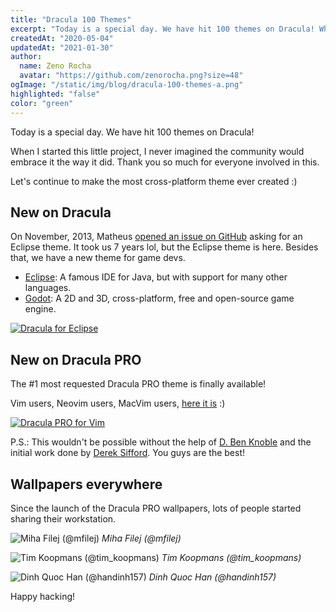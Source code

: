 ```yaml
---
title: "Dracula 100 Themes"
excerpt: "Today is a special day. We have hit 100 themes on Dracula! When I started this little project, I never imagined the community would embrace it the way it did. Thank you so much for everyone involved in this."
createdAt: "2020-05-04"
updatedAt: "2021-01-30"
author:
  name: Zeno Rocha
  avatar: "https://github.com/zenorocha.png?size=48"
ogImage: "/static/img/blog/dracula-100-themes-a.png"
highlighted: "false"
color: "green"
---
```


Today is a special day. We have hit 100 themes on Dracula!

When I started this little project, I never imagined the community would embrace it the way it did. Thank you so much for everyone involved in this.

Let's continue to make the most cross-platform theme ever created :)

## New on Dracula

On November, 2013, Matheus [opened an issue on GitHub](https://github.com/dracula/dracula-theme/issues/29) asking for an Eclipse theme. It took us 7 years lol, but the Eclipse theme is here. Besides that, we have a new theme for game devs.

- [Eclipse](/eclipse): A famous IDE for Java, but with support for many other languages.
- [Godot](/godot): A 2D and 3D, cross-platform, free and open-source game engine.

[![Dracula for Eclipse](/static/img/blog/dracula-100-themes-a.png)](/eclipse)

## New on Dracula PRO

The #1 most requested Dracula PRO theme is finally available!

Vim users, Neovim users, MacVim users, [here it is](/pro) :)

[![Dracula PRO for Vim](/static/img/blog/dracula-100-themes-b.png)](/pro)

P.S.: This wouldn't be possible without the help of [D. Ben Knoble](https://github.com/benknoble) and the initial work done by [Derek Sifford](https://github.com/dsifford). You guys are the best!

## Wallpapers everywhere

Since the launch of the Dracula PRO wallpapers, lots of people started sharing their workstation.

![Miha Filej (@mfilej)](/static/img/blog/dracula-100-themes-c.jpeg)
_Miha Filej (@mfilej)_

![Tim Koopmans (@tim_koopmans)](/static/img/blog/dracula-100-themes-d.jpeg)
_Tim Koopmans (@tim_koopmans)_

![Dinh Quoc Han (@handinh157)](/static/img/blog/dracula-100-themes-e.jpeg)
_Dinh Quoc Han (@handinh157)_

Happy hacking!
